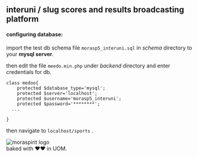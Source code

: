 ## interuni / slug scores and results broadcasting platform

#### configuring database:
import the test db schema file `morasp5_interuni.sql` in *schema* directory to your **mysql server**.

then edit the file `meedo.min.php` under *backend* directory and enter credentials for db.

```
class medoo{
	protected $database_type='mysql';
	protected $server='localhost';
	protected $username='morasp5_interuni';
	protected $password='********';
  ...

}
```

then navigate to `localhost/sports` .

![moraspirit logo](http://moraspirit.com/sites/default/files/msp_text_logo_300.png)  
baked with ♥♥ in UOM.
